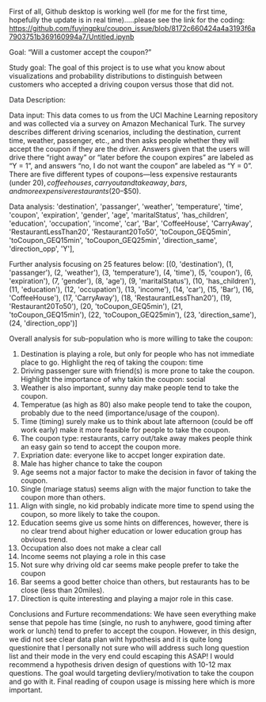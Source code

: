 First of all, Github desktop is working well (for me for the first time, hopefully the update is in real time).....please see the link for the coding: https://github.com/fuyingpku/coupon_issue/blob/8172c660424a4a3193f6a7903751b369160994a7/Untitled.ipynb

Goal: “Will a customer accept the coupon?” 

Study goal: The goal of this project is to use what you know about visualizations and probability distributions to distinguish between customers who accepted a driving coupon versus those that did not. 

Data Description:

Data input: This data comes to us from the UCI Machine Learning repository and was collected via a survey on Amazon Mechanical Turk. The survey describes different driving scenarios, including the destination, current time, weather, passenger, etc., and then asks people whether they will accept the coupon if they are the driver. Answers given that the users will drive there “right away” or “later before the coupon expires” are labeled as “Y = 1”, and answers “no, I do not want the coupon” are labeled as “Y = 0”. There are five different types of coupons—less expensive restaurants (under $20), coffee houses, carry out and take away, bars, and more expensive restaurants ($20–$50).

Data analysis:  'destination', 'passanger', 'weather', 'temperature', 'time', 'coupon',
       'expiration', 'gender', 'age', 'maritalStatus', 'has_children',
       'education', 'occupation', 'income', 'car', 'Bar', 'CoffeeHouse',
       'CarryAway', 'RestaurantLessThan20', 'Restaurant20To50',
       'toCoupon_GEQ5min', 'toCoupon_GEQ15min', 'toCoupon_GEQ25min',
       'direction_same', 'direction_opp', 'Y'],

Further analysis focusing on 25 features below: 
[(0, 'destination'),
 (1, 'passanger'),
 (2, 'weather'),
 (3, 'temperature'),
 (4, 'time'),
 (5, 'coupon'),
 (6, 'expiration'),
 (7, 'gender'),
 (8, 'age'),
 (9, 'maritalStatus'),
 (10, 'has_children'),
 (11, 'education'),
 (12, 'occupation'),
 (13, 'income'),
 (14, 'car'),
 (15, 'Bar'),
 (16, 'CoffeeHouse'),
 (17, 'CarryAway'),
 (18, 'RestaurantLessThan20'),
 (19, 'Restaurant20To50'),
 (20, 'toCoupon_GEQ5min'),
 (21, 'toCoupon_GEQ15min'),
 (22, 'toCoupon_GEQ25min'),
 (23, 'direction_same'),
 (24, 'direction_opp')]
 
Overall analysis for sub-population who is more willing to take the coupon: 
 
1. Destination is playing a role, but only for people who has not immediate place to go. Highlight the req of taking the coupon: time
2. Driving passenger sure with friend(s) is more prone to take the coupon. Highlight the importance of why takin the coupon: social
3. Weather is also important, sunny day make people tend to take the coupon. 
4. Temperatue (as high as 80) also make people tend to take the coupon, probably due to the need (importance/usage of the coupon). 
5. Time (timing) surely make us to think about late afternoon (could be off work early) make it more feasible for people to take the coupon. 
6. The coupon type: restaurants, carry out/take away makes people think an easy gain so tend to accept the coupon more. 
7. Expriation date: everyone like to accpet longer expiration date. 
8. Male has higher chance to take the coupon 
9. Age seems not a major factor to make the decision in favor of taking the coupon. 
10. Single (mariage status) seems align with the major function to take the coupon more than others.
11. Align with single, no kid probably indicate more time to spend using the coupon, so more likely to take the coupon. 
12. Education seems give us some hints on differences, however, there is no clear trend about higher education or lower education group has obvious trend. 
13. Occupation also does not make a clear call 
14. Income seems not playing a role in this case
15. Not sure why driving old car seems make people prefer to take the coupon
16. Bar seems a good better choice than others, but restaurants has to be close (less than 20miles). 
17. Direction is quite interesting and playing a major role in this case.
 
 Conclusions and Furture recommendations: 
 We have seen everything make sense that pepole has time (single, no rush to anyhwere, good timing after work or lunch) tend to prefer to accept the coupon. However, in this design, we did not see clear data plan wiht hypothesis and it is quite long questionire that I personally not sure who will address such long question list and their mode in the very end could escaping this ASAP! I would recommend a hypothesis driven design of questions with 10-12 max questions. The goal would targeting devliery/motivation to take the coupon and go with it. Final reading of coupon usage is missing here which is more important. 
 
 
 
 
 


